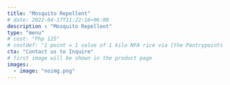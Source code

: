 ```yaml
---
title: "Mosquito Repellent"
# date: 2022-04-17T11:22:16+06:00
description : "Mosquito Repellent"
type: "menu"
# cost: "Php 125"
# costdef: "1 point = 1 value of 1 kilo NFA rice via [the Pantrypoints system](https://pantrypoints.com)"
cta: "Contact us to Inquire"
# first image will be shown in the product page
images:
  - image: "noimg.png"
---
```

